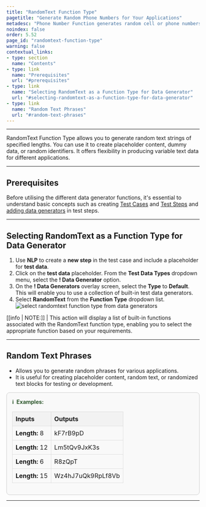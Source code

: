 ```yaml
---
title: "RandomText Function Type"
pagetitle: "Generate Random Phone Numbers for Your Applications"
metadesc: "Phone Number Function generates random cell or phone numbers for testing contact forms, databases, and user profiles in various applications."
noindex: false
order: 5.52
page_id: "randomtext-function-type"
warning: false
contextual_links:
- type: section
  name: "Contents"
- type: link
  name: "Prerequisites"
  url: "#prerequisites"
- type: link
  name: "Selecting RandomText as a Function Type for Data Generator"
  url: "#selecting-randomtext-as-a-function-type-for-data-generator"
- type: link
  name: "Random Text Phrases"
  url: "#random-text-phrases"
---
```


---

RandomText Function Type allows you to generate random text strings of specified lengths. You can use it to create placeholder content, dummy data, or random identifiers. It offers flexibility in producing variable text data for different applications.

---

## **Prerequisites**

Before utilising the different data generator functions, it's essential to understand basic concepts such as creating [Test Cases](https://testsigma.com/docs/test-cases/manage/add-edit-delete/#create-test-case) and [Test Steps](https://testsigma.com/docs/test-cases/create-test-steps/overview/) and [adding data generators](https://testsigma.com/docs/test-data/types/data-generator/#add-data-generators-in-test-steps) in test steps.

---

## **Selecting RandomText as a Function Type for Data Generator**

1. Use **NLP** to create a **new step** in the test case and include a placeholder for **test data**.
2. Click on the **test data** placeholder. From the **Test Data Types** dropdown menu, select the **! Data Generator** option.
3. On the **! Data Generators** overlay screen, select the **Type** to **Default**. This will enable you to use a collection of built-in test data generators.
4. Select **RandomText** from the **Function Type** dropdown list. ![select randomtext function type from data generators](https://s3.amazonaws.com/static-docs.testsigma.com/new_images/projects/applications/randomtext_functiontype_dg.gif)

[[info | NOTE:]]
| This action will display a list of built-in functions associated with the RandomText function type, enabling you to select the appropriate function based on your requirements.

---

## **Random Text Phrases**

- Allows you to generate random phrases for various applications.
- It is useful for creating placeholder content, random text, or randomized text blocks for testing or development.

<style>
  .example-container {
    border: 1px solid #ccc;
    border-radius: 8px;
    padding: 1em;
    margin: 1em 0;
    background-color: #f9f9f9;
  }
  .example-title {
    color: #2d572c;
    font-weight: bold;
    display: flex;
    align-items: center;
    margin-bottom: 0.5em;
  }
  .example-title span {
    margin-right: 0.5em;
  }
  .example-table {
    width: 100%;
    border-collapse: collapse;
  }
  .example-table th, .example-table td {
    border: 1px solid #ddd;
    padding: 0.5em;
    text-align: left;
  }
  .example-table th {
    background-color: #f2f2f2;
  }
</style>

<div class="example-container">
  <div class="example-title">
    <span>ℹ️</span>Examples:
  </div>
  <table class="example-table">
    <thead>
      <tr>
        <th>Inputs</th>
        <th>Outputs</th>
      </tr>
    </thead>
    <tbody>
      <!-- Example 1 -->
      <tr>
        <td><b>Length:</b> 8</td>
        <td>kF7rB9pD</td>
      </tr>
      <!-- Example 2 -->
      <tr>
        <td><b>Length:</b> 12</td>
        <td>Lm5tQv9JxK3s</td>
      </tr>
      <!-- Example 3 -->
      <tr>
        <td><b>Length:</b> 6</td>
        <td>R8zQpT</td>
      </tr>
      <!-- Example 4 -->
      <tr>
        <td><b>Length:</b> 15</td>
        <td>Wz4hJ7uQk9RpLf8Vb</td>
      </tr>
    </tbody>
  </table>
</div>

---
